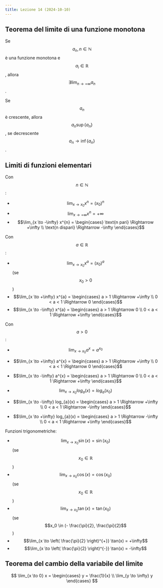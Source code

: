 ```yaml
---
title: Lezione 14 (2024-10-10)
---
```


## Teorema del limite di una funzione monotona

Se $$a_n, n \in \mathbb{N}$$ è una funzione monotona e $$a_i \in \mathbb{R}$$,
allora $$\exists \lim_{n \to +\infty} a_n$$.

Se $$a_n$$ è crescente, allora $$a_n \sup \{ a_n \}$$, se decrescente
$$a_n \to \inf \{ a_n \}$$.

## Limiti di funzioni elementari

Con $$n \in \mathbb{N}$$:

- $$\lim_{x \to x_0} x^{n} = (x_0)^{n}$$
- $$\lim_{x \to +\infty} x^{n} = +\infty$$
- $$\lim_{x \to -\infty} x^{n} = \begin{cases} \text{n pari} \Rightarrow +\infty \\ \text{n dispari} \Rightarrow -\infty \end{cases}$$

Con $$a \in \mathbb{R}$$:

- $$\lim_{x \to x_0} x^{a} = (x_0)^{a}$$ (se $$x_0 > 0$$)
- $$\lim_{x \to +\infty} x^{a} = \begin{cases} a > 1 \Rightarrow +\infty \\ 0 < a < 1 \Rightarrow 0 \end{cases}$$
- $$\lim_{x \to -\infty} x^{a} = \begin{cases} a > 1 \Rightarrow 0 \\ 0 < a < 1 \Rightarrow +\infty \end{cases}$$

Con $$a > 0$$:

- $$\lim_{x \to x_0} a^{x} = a^{x_0}$$
- $$\lim_{x \to +\infty} a^{x} = \begin{cases} a > 1 \Rightarrow +\infty \\ 0 < a < 1 \Rightarrow 0 \end{cases}$$
- $$\lim_{x \to -\infty} a^{x} = \begin{cases} a > 1 \Rightarrow 0 \\ 0 < a < 1 \Rightarrow +\infty \end{cases}$$

- $$\lim_{x \to x_0} log_{a}(x) = log_{a}(x_0)$$
- $$\lim_{x \to -\infty} log_{a}(x) = \begin{cases} a > 1 \Rightarrow +\infty \\ 0 < a < 1 \Rightarrow -\infty \end{cases}$$
- $$\lim_{x \to +\infty} log_{a}(x) = \begin{cases} a > 1 \Rightarrow -\infty \\ 0 < a < 1 \Rightarrow +\infty \end{cases}$$

Funzioni trigonometriche:

- $$\lim_{x \to x_0} \sin(x) = \sin(x_0)$$ (se $$x_0 \in \mathbb{R}$$)
- $$\lim_{x \to x_0} \cos(x) = \cos(x_0)$$ (se $$x_0 \in \mathbb{R}$$)
- $$\lim_{x \to x_0} \tan(x) = \tan(x_0)$$ (se
  $$x_0 \in (- \frac{\pi}{2}, \frac{\pi}{2}$$)
- $$\lim_{x \to \left( \frac{\pi}{2} \right)^{+}} \tan(x) = +\infty$$
- $$\lim_{x \to \left( \frac{\pi}{2} \right)^{-}} \tan(x) = -\infty$$

## Teorema del cambio della variabile del limite

$$
\lim_{x \to 0} x = \begin{cases} y = \frac{1}{x} \\ \lim_{y \to \infty} y \end{cases}
$$
